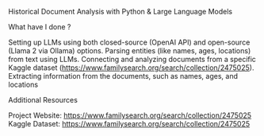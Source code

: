 Historical Document Analysis with Python & Large Language Models

What have I done ?

Setting up LLMs using both closed-source (OpenAI API) and open-source (Llama 2 via Ollama) options.
Parsing entities (like names, ages, locations) from text using LLMs.
Connecting and analyzing documents from a specific Kaggle dataset (https://www.familysearch.org/search/collection/2475025).
Extracting information from the documents, such as names, ages, and locations

Additional Resources

Project Website: https://www.familysearch.org/search/collection/2475025
Kaggle Dataset: https://www.familysearch.org/search/collection/2475025

